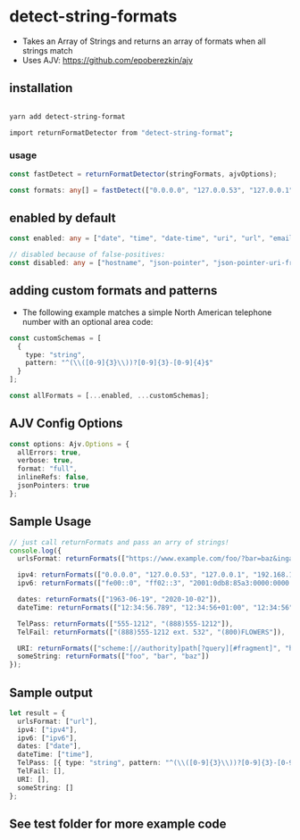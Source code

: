 # detect-string-formats

- Takes an Array of Strings and returns an array of formats when all strings match
- Uses AJV: https://github.com/epoberezkin/ajv

## installation

```bash

yarn add detect-string-format

import returnFormatDetector from "detect-string-format";

```

### usage

```ts
const fastDetect = returnFormatDetector(stringFormats, ajvOptions);

const formats: any[] = fastDetect(["0.0.0.0", "127.0.0.53", "127.0.0.1"]);
```

## enabled by default

```ts
const enabled: any = ["date", "time", "date-time", "uri", "url", "email", "ipv4", "ipv6", "uuid"];

// disabled because of false-positives:
const disabled: any = ["hostname", "json-pointer", "json-pointer-uri-fragment", "relative-json-pointer", "uri-reference", "regex"];
```

## adding custom formats and patterns

- The following example matches a simple North American telephone number with an optional area code:

```ts
const customSchemas = [
  {
    type: "string",
    pattern: "^(\\([0-9]{3}\\))?[0-9]{3}-[0-9]{4}$"
  }
];

const allFormats = [...enabled, ...customSchemas];
```

## AJV Config Options

```ts
const options: Ajv.Options = {
  allErrors: true,
  verbose: true,
  format: "full",
  inlineRefs: false,
  jsonPointers: true
};
```

## Sample Usage

```ts
// just call returnFormats and pass an arry of strings!
console.log({
  urlsFormat: returnFormats(["https://www.example.com/foo/?bar=baz&inga=42&quux", "http://-.~_!$&'()*+,;=:%40:80%2f::::::@example.com", "http://foo.com/unicode_(✪)_in_parens", "https://github.com/epoberezkin/ajv/blob/master/lib/compile/formats.js"]),

  ipv4: returnFormats(["0.0.0.0", "127.0.0.53", "127.0.0.1", "192.168.1.13", "0.0.0.0", "1.2.3.4"]),
  ipv6: returnFormats(["fe00::0", "ff02::3", "2001:0db8:85a3:0000:0000:8a2e:0370:7334", "fe80::f2de:f1ff:fe55:53"]),

  dates: returnFormats(["1963-06-19", "2020-10-02"]),
  dateTime: returnFormats(["12:34:56.789", "12:34:56+01:00", "12:34:56"]),

  TelPass: returnFormats(["555-1212", "(888)555-1212"]),
  TelFail: returnFormats(["(888)555-1212 ext. 532", "(800)FLOWERS"]),

  URI: returnFormats(["scheme:[//authority]path[?query][#fragment]", "https://john.doe@www.example.com:123/forum/questions/?tag=networking&order=newest#top", "#fragment"]),
  someString: returnFormats(["foo", "bar", "baz"])
});
```

## Sample output

```ts
let result = {
  urlsFormat: ["url"],
  ipv4: ["ipv4"],
  ipv6: ["ipv6"],
  dates: ["date"],
  dateTime: ["time"],
  TelPass: [{ type: "string", pattern: "^(\\([0-9]{3}\\))?[0-9]{3}-[0-9]{4}$" }],
  TelFail: [],
  URI: [],
  someString: []
};
```

## See test folder for more example code
